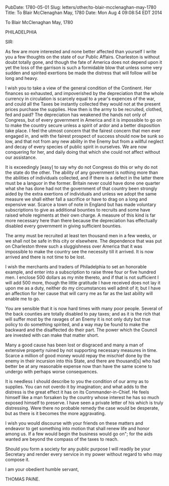 PubDate: 1780-05-01
Slug: letters/other/to-blair-mcclenaghan-may-1780
Title: To Blair McClenaghan  May, 1780
Date: Mon Aug  4 09:08:54 EDT 2014

   To Blair McClenaghan  May, 1780

   PHILADELPHIA

   SIR:

   As few are more interested and none better affected than yourself I write
   you a few thoughts on the state of our Public Affairs. Charleston is
   without doubt totally gone, and though the fate of America does not depend
   upon it yet the loss of the garrison is such a formidable blow that unless
   some very sudden and spirited exertions be made the distress that will
   follow will be long and heavy.

   I wish you to take a view of the general condition of the Continent. Her
   finances so exhausted, and impoverished by the depreciation that the whole
   currency in circulation is scarcely equal to a year's expences of the war,
   and could all the Taxes be instantly collected they would not at the
   present prices purchase the supplies. How then is the army to be
   recruited, clothed, fed and paid? The depreciation has weakened the hands
   not only of Congress, but of every government in America and it is
   impossible to go on to make the country secure unless a spirit of ardor
   and a better disposition take place. I feel the utmost concern that the
   fairest concern that men ever engaged in, and with the fairest prospect of
   success should now be sunk so low, and that not from any new ability in
   the Enemy but from a willful neglect and decay of every species of public
   spirit in ourselves. We are now conquering for her, and daily doing that
   which she could not affect without our assistance.

   It is exceedingly [easy] to say why do not Congress do this or why do not
   the state do the other. The ability of any government is nothing more than
   the abilities of individuals collected, and if there is a defect in the
   latter there must be a languor in the former. Britain never could have
   done one quarter what she has done had not the government of that country
   been strongly aided by the extra exertions of individuals and unless we
   adopt the same measure we shall either fall a sacrifice or have to drag on
   a long and expensive war. Scarce a town of note in England but has made
   voluntary subscriptions to give as additional bounties to recruits and
   some have raised whole regiments at their own charge. A measure of this
   kind is far more necessary here than there because the depreciation has
   effectually disabled every government in giving sufficient bounties.

   The army must be recruited at least ten thousand men in a few weeks, or we
   shall not be safe in this city or elsewhere. The dependence that was put
   on Charleston threw such a sluggishness over America that it was
   impossible to make the country see the necessity till it arrived. It is
   now arrived and there is not time to be lost.

   I wish the merchants and traders of Philadelphia to set an honorable
   example, and enter into a subscription to raise three four or five hundred
   men. I enclose 500 dollars as my mite thereto, and if that is not
   sufficient I will add 500 more, though the little gratitude I have
   received does not lay it upon me as a duty, neither do my circumstances
   well admit of it; but I have an affection for her cause that will carry me
   as far as the last ability will enable me to go.

   You are sensible that it is now hard times with many poor people. Several
   of the back counties are totally disabled to pay taxes; and as it is the
   rich that will suffer most by the ravages of an Enemy it is not only duty
   but true policy to do something spirited, and a way may be found to make
   the backward and the disaffected do their part. The power which the
   Council are invested with can make that matter short.

   Many a good cause has been lost or disgraced and many a man of extensive
   property ruined by not supporting necessary measures in time. Scarce a
   million of good money would repay the mischief done by the enemy in their
   incursion into this State, and there are thousand[s] who had better be at
   any reasonable expense now than have the same scene to undergo with
   perhaps worse consequences.

   It is needless I should describe to you the condition of our army as to
   supplies. You can not overdo it by imagination; and what adds to the
   distress is the great effect it has on its Commander-in-Chief. He feels
   himself like a man forsaken by the country whose interest he has so much
   exposed himself to preserve. I have seen a private letter of his which is
   truly distressing. Were there no probable remedy the case would be
   desperate, but as there is it becomes the more aggravating.

   I wish you would discourse with your friends on these matters and endeavor
   to get something into motion that shall renew life and honor among us. If
   a few would begin the business would go on"; for the aids wanted are
   beyond the compass of the taxes to reach.

   Should you form a society for any public purpose I will readily be your
   Secretary and render every service in my power without regard to who may
   compose it.

   I am your obedient humble servant,

   THOMAS PAINE.

    
